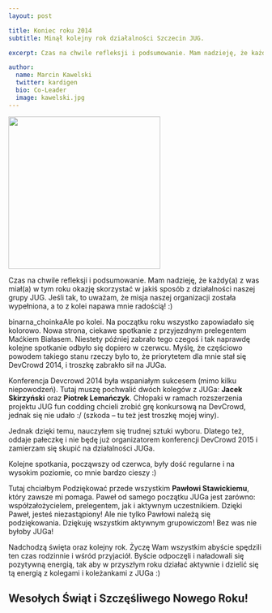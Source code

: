 ```yaml
---
layout: post

title: Koniec roku 2014
subtitle: Minął kolejny rok działalności Szczecin JUG.

excerpt: Czas na chwile refleksji i podsumowanie. Mam nadzieję, że każdy(a) z was miał(a) w tym roku okazję skorzystać w jakiś sposób z działalności naszej grupy JUG. Jeśli tak, to uważam, że misja naszej organizacji została wypełniona, a to z kolei napawa mnie radością!

author:
  name: Marcin Kawelski
  twitter: kardigen
  bio: Co-Leader
  image: kawelski.jpg
---
```


<img class="float-left" style="width: 300px" src="http://szjug.pl/wp-content/uploads/2014/12/binarna_choinka.jpg">

Czas na chwile refleksji i podsumowanie. Mam nadzieję, że każdy(a) z was miał(a) w tym roku okazję skorzystać w jakiś sposób z działalności naszej grupy JUG. Jeśli tak, to uważam, że misja naszej organizacji została wypełniona, a to z kolei napawa mnie radością! :)

binarna_choinkaAle po kolei. Na początku roku wszystko zapowiadało się kolorowo. Nowa strona, ciekawe spotkanie z przyjezdnym prelegentem Maćkiem Białasem. Niestety później zabrało tego czegoś i tak naprawdę kolejne spotkanie odbyło się dopiero w czerwcu. Myślę, że częściowo powodem takiego stanu rzeczy było to, że priorytetem dla mnie stał się DevCrowd 2014, i troszkę zabrakło sił na JUGa.

Konferencja Devcrowd 2014 była wspaniałym sukcesem (mimo kilku niepowodzeń). Tutaj muszę pochwalić dwóch kolegów z JUGa: **Jacek Skirzyński** oraz **Piotrek Lemańczyk**. Chłopaki w ramach rozszerzenia projektu JUG fun codding chcieli zrobić grę konkursową na DevCrowd, jednak się nie udało :/ (szkoda – tu też jest troszkę mojej winy).

Jednak dzięki temu, nauczyłem się trudnej sztuki wyboru. Dlatego też, oddaje pałeczkę i nie będę już organizatorem konferencji DevCrowd 2015 i zamierzam się skupić na działalności JUGa.

Kolejne spotkania, począwszy od czerwca, były dość regularne i na wysokim poziomie, co mnie bardzo cieszy :)

Tutaj chciałbym Podziękować przede wszystkim **Pawłowi Stawickiemu**, który zawsze mi pomaga. Paweł od samego początku JUGa jest zarówno: współzałożycielem, prelegentem, jak i aktywnym uczestnikiem. Dzięki Paweł, jesteś niezastąpiony! Ale nie tylko Pawłowi należą się podziękowania. Dziękuję wszystkim aktywnym grupowiczom! Bez was nie byłoby JUGa!

Nadchodzą święta oraz kolejny rok. Życzę Wam wszystkim abyście spędzili ten czas rodzinnie i wśród przyjaciół. Byście odpoczęli i naładowali się pozytywną energią, tak aby w przyszłym roku działać aktywnie i dzielić się tą energią z kolegami i koleżankami z JUGa :)

## Wesołych Świąt i Szczęśliwego Nowego Roku!
